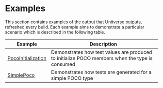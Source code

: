 ﻿# Examples
This section contains examples of the output that Unitverse outputs, refreshed every build. Each example aims to demonstrate a particular scenario which is described in the following table.

| Example | Description |
| --- | --- |
| [PocoInitialization](examples/PocoInitialization.md) | Demonstrates how test values are produced to initialize POCO members when the type is consumed |
| [SimplePoco](examples/SimplePoco.md) | Demonstrates how tests are generated for a simple POCO type |
